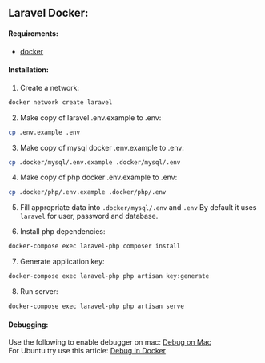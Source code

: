 Laravel Docker:
--------------

#### Requirements:
- [docker](docker.com)

#### Installation:
1. Create a network:
```bash
docker network create laravel
```

2. Make copy of laravel .env.example to .env:
```bash
cp .env.example .env
```

3. Make copy of mysql docker .env.example to .env:
```bash
cp .docker/mysql/.env.example .docker/mysql/.env
```

4. Make copy of php docker .env.example to .env:
```bash
cp .docker/php/.env.example .docker/php/.env
```

5. Fill appropriate data into `.docker/mysql/.env` and `.env`
By default it uses `laravel` for user, password and database.

6. Install php dependencies:
```bash
docker-compose exec laravel-php composer install
```

7. Generate application key:
```bash
docker-compose exec laravel-php php artisan key:generate
```

8. Run server:
```bash
docker-compose exec laravel-php php artisan serve
```

#### Debugging:
Use the following to enable debugger on mac: [Debug on Mac](./xdebug_on_mac.md)  
For Ubuntu try use this article: [Debug in Docker](https://blog.philipphauer.de/debug-php-docker-container-idea-phpstorm/)
